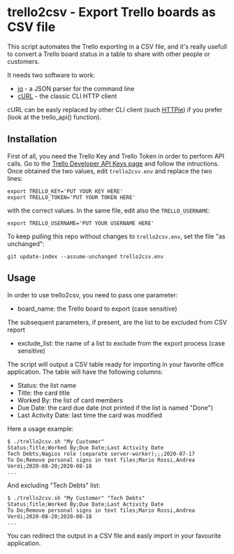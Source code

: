 # trello2csv - Export Trello boards as CSV file

This script automates the Trello exporting in a CSV file, and it's really
usefull to convert a Trello board status in a table to share with other people
or customers.

It needs two software to work:

* [jq](https://stedolan.github.io/jq/) - a JSON parser for the command line
* [cURL](https://curl.se/) - the classic CLI HTTP client

cURL can be easly replaced by other CLI client (such [HTTPie](https://httpie.org)) if you prefer (look at the trello_api()
function).

## Installation

First of all, you need the Trello Key and Trello Token in order to perform API
calls. Go to the [Trello Developer API Keys page](https://trello.com/app-key/)
and follow the intructions.
Once obtained the two values, edit `trello2csv.env` and
replace the two lines:

    export TRELLO_KEY='PUT YOUR KEY HERE'
    export TRELLO_TOKEN='PUT YOUR TOKEN HERE'

with the correct values.
In the same file, edit also the `TRELLO_USERNAME`:

    export TRELLO_USERNAME='PUT YOUR USERNAME HERE'

To keep pulling this repo without changes to `trello2csv.env`, set the file "as unchanged":

    git update-index --assume-unchanged trello2csv.env

## Usage

In order to use trello2csv, you need to pass one parameter:

* board_name: the Trello board to export (case sensitive)

The subsequent parameters, if present, are the list to be excluded from CSV report

* exclude_list: the name of a list to exclude from the export process
  (case sensitive)

The script will output a CSV table ready for importing in your favorite office
application. The table will have the following columns:

* Status: the list name
* Title: the card title
* Worked By: the list of card members
* Due Date: the card due date (not printed if the list is named "Done")
* Last Activity Date: last time the card was modified

Here a usage example:

    $ ./trello2csv.sh "My Customer"
	Status;Title;Worked By;Due Date;Last Activity Date
	Tech Debts;Nagios role (separate server-worker);;;2020-07-17
	To Do;Remove personal signs in text files;Mario Rossi,Andrea Verdi;2020-08-20;2020-08-18
	...

And excluding "Tech Debts" list:

    $ ./trello2csv.sh "My Customer" "Tech Debts"
	Status;Title;Worked By;Due Date;Last Activity Date
	To Do;Remove personal signs in text files;Mario Rossi,Andrea Verdi;2020-08-20;2020-08-18
	...

You can redirect the output in a CSV file and easly import in your favourite
application.
